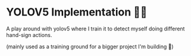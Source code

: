 # YOLOV5 Implementation 🤷‍♂️ 
A play around with yolov5 where I train it to detect myself doing different hand-sign actions. 

(mainly used as a training ground for a bigger project I'm building 👀)
